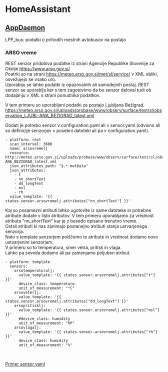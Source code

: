 # HomeAssistant

## [AppDaemon](AppDaemon/README.md) 
LPP_bus: podatki o prihodih mestnih avtobusov na postajo

### ARSO vreme

REST senzor pridobiva podatke iz strani Agencije Republike Slovenije za Okolje https://www.arso.gov.si/ \
Poatrki so na strani https://meteo.arso.gov.si/met/sl/service/ v XML obliki, osvežujejo se vsako uro. \
Uporabijo se lahko podatki iz opazovalnih ali samodejnih postaj.
REST senzor se uporablja ker s tem zagotovimo da bo senzor deloval tudi ob dodajanju v XML s strani ponudnika podatkov.

V tem primeru so uporabljeni podatki za postajo Ljubljana Bežigrad. \
https://meteo.arso.gov.si/uploads/probase/www/observ/surface/text/sl/observation_LJUBL-ANA_BEZIGRAD_latest.xml

Dodati je potrebo senzor v configuration.yaml ali v sensor.yaml (odvisno ali so definicije senzorjev v posebni datoteki ali pa v configuration.yaml).
```
- platform: rest
  scan_interval: 3600
  name: arsovremelj
  resource: http://meteo.arso.gov.si/uploads/probase/www/observ/surface/text/sl/observation_LJUBL-ANA_BEZIGRAD_latest.xml
  json_attributes_path: "$.*.metData"
  json_attributes:
    - t
    - nn_shortText
    - dd_longText
    - msl
    - rh
  value_template: '{{ states.sensor.arsovremelj.attributes["nn_shortText"] }}'
```
Kaj so posamezni atributi lahko ugotovite iz same datoteke in potrebne atribute dodate v listo atributov.
V tem primeru uporabljamo za vrednost atributa "nn_shortText" kar je z besedo opisano trenutno vreme.\
Ostali atributi ki nas zanimajo postanejno atributi stanja ustvarjenega senzorja.\
Nato s template senzorjem poiščemo te atribute in vrednost dodamo novo ustvarjenim senzorjem. \
V primeru so to temperatura, smer vetra, pritisk in vlaga. \
Lahko pa seveda dodamo ali pa zamenjamo poljuben atribut.

```
- platform: template
  sensors:
    arsotemperaturalj:
      value_template: '{{ states.sensor.arsovremelj.attributes["t"] }}'
      device_class: temperature
      unit_of_measurement: "°C"
    arsoveterlj:
      value_template: '{{ states.sensor.arsovremelj.attributes["dd_longText"] }}'
    arsopritisklj:
      value_template: '{{ states.sensor.arsovremelj.attributes["msl"] }}'
      #device_class: humidity
      unit_of_measurement: "hP"
    arsovlagalj:
      value_template: '{{ states.sensor.arsovremelj.attributes["rh"] }}'
      device_class: humidity
      unit_of_measurement: "%"    
```


<br>

[Primer sensor.yaml](ARSOvreme/sensor.yaml) 